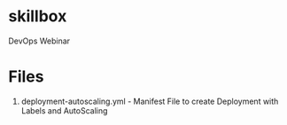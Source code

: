 # skillbox
DevOps Webinar

# Files
1. deployment-autoscaling.yml - Manifest File to create Deployment with Labels and AutoScaling
